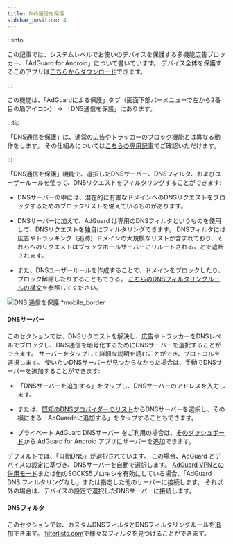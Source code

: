 ```yaml
---
title: DNS通信を保護
sidebar_position: 4
---
```


:::info

この記事では、システムレベルでお使いのデバイスを保護する多機能広告ブロッカー、「AdGuard for Android」について書いています。 デバイス全体を保護するこのアプリは[こちらからダウンロード](https://agrd.io/download-kb-adblock)できます。

:::

この機能は、「AdGuardによる保護」タブ（画面下部バーメニューで左から2番目の盾アイコン） → 「DNS通信を保護」にあります。

:::tip

「DNS通信を保護」は、通常の広告やトラッカーのブロック機能とは異なる動作をします。 その仕組みについては[こちらの専用記事](https://adguard-dns.io/kb/general/dns-filtering/#how-does-dns-filtering-work)でご確認いただけます。

:::

「DNS通信を保護」機能で、選択したDNSサーバー、DNSフィルタ、およびユーザールールを使って、DNSリクエストをフィルタリングすることができます:

- DNSサーバーの中には、潜在的に有害なドメインへのDNSリクエストをブロックするためのブロックリストを備えているものがあります。

- DNSサーバーに加えて、AdGuard は専用のDNSフィルタというものを使用して、DNSリクエストを独自にフィルタリングできます。 DNSフィルタには広告やトラッキング（追跡）ドメインの大規模なリストが含まれており、それらへのリクエストはブラックホールサーバーにリルートされることで遮断されます。

- また、DNSユーザールールを作成することで、ドメインをブロックしたり、ブロック解除したりすることもできる。 [こちらのDNSフィルタリングルールの構文](https://adguard-dns.io/kb/general/dns-filtering-syntax/)を参照してください。

![DNS 通信を保護 \*mobile\_border](https://cdn.adtidy.org/blog/new/9htftScreenshot_20230621-163736_AdGuard.jpg?mw=1360)

#### DNSサーバー

このセクションでは、DNSリクエストを解決し、広告やトラッカーをDNSレベルでブロックし、DNS通信を暗号化するためにDNSサーバーを選択することができます。 サーバーをタップして詳細な説明を読むことができ、プロトコルを選択します。 使いたいDNSサーバーが見つからなかった場合は、手動でDNSサーバーを追加することができます:

- 「DNSサーバーを追加する」をタップし、DNSサーバーのアドレスを入力します。

- または、[既知のDNSプロバイダーのリスト](https://adguard-dns.io/kb/general/dns-providers/)からDNSサーバーを選択し、その横にある「AdGuardnに追加する」をタップすることもできます。

- プライベート AdGuard DNSサーバー をご利用の場合は、[そのダッシュボード](https://adguard-dns.io/dashboard/)から AdGuard for Android アプリにサーバーを追加できます。

デフォルトでは、「自動DNS」が選択されています。 この場合、AdGuard とデバイスの設定に基づき、DNSサーバーを自動で選択します。 [AdGuard VPNとの併用モード](/adguard-for-android/features/integration-with-vpn)または他のSOCKS5プロキシを有効にしている場合、「AdGuard DNS フィルタリングなし」または指定した他のサーバーに接続します。 それ以外の場合は、デバイスの設定で選択したDNSサーバーに接続します。

#### DNSフィルタ

このセクションでは、カスタムDNSフィルタとDNSフィルタリングルールを追加できます。 [filterlists.com](https://filterlists.com)で様々なフィルタを見つけることができます。
